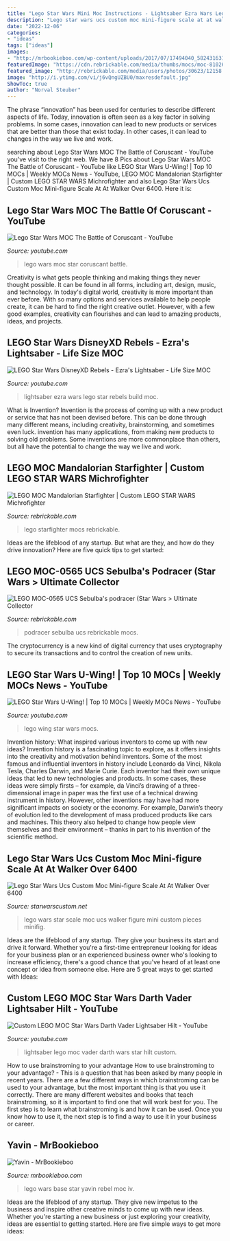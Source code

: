 ```yaml
---
title: "Lego Star Wars Mini Moc Instructions - Lightsaber Ezra Wars Lego Star Rebels Build Moc"
description: "Lego star wars ucs custom moc mini-figure scale at at walker over 6400"
date: "2022-12-06"
categories:
- "ideas"
tags: ["ideas"]
images:
- "http://mrbookieboo.com/wp-content/uploads/2017/07/17494040_582431631961024_7594083885403602944_n-1024x1024.jpg"
featuredImage: "https://cdn.rebrickable.com/media/thumbs/mocs/moc-81026.jpg/1000x800p.jpg"
featured_image: "http://rebrickable.com/media/users/photos/30623/12158.jpg"
image: "http://i.ytimg.com/vi/j6vQngUZBU0/maxresdefault.jpg"
ShowToc: true
author: "Norval Steuber"
---
```



The phrase “innovation” has been used for centuries to describe different aspects of life. Today, innovation is often seen as a key factor in solving problems. In some cases, innovation can lead to new products or services that are better than those that exist today. In other cases, it can lead to changes in the way we live and work.

	

		
searching about Lego Star Wars MOC The Battle of Coruscant - YouTube you've visit to the right web. We have 8 Pics about Lego Star Wars MOC The Battle of Coruscant - YouTube like LEGO Star Wars U-Wing! | Top 10 MOCs | Weekly MOCs News - YouTube, LEGO MOC Mandalorian Starfighter | Custom LEGO STAR WARS Michrofighter and also Lego Star Wars Ucs Custom Moc Mini-figure Scale At At Walker Over 6400. Here it is:
		
    
## Lego Star Wars MOC The Battle Of Coruscant - YouTube

<img loading=lazy src="https://i.ytimg.com/vi/_2C31aR6AEg/maxresdefault.jpg" onerror="this.onerror=null;this.src='https://tse2.mm.bing.net/th?id=OIP.L_Vz037YJAwQZ5KT9LxwPAHaEK&amp;pid=15.1';" alt="Lego Star Wars MOC The Battle of Coruscant - YouTube">

_Source: youtube.com_

>lego wars moc star coruscant battle. 

	

Creativity is what gets people thinking and making things they never thought possible. It can be found in all forms, including art, design, music, and technology. In today's digital world, creativity is more important than ever before. With so many options and services available to help people create, it can be hard to find the right creative outlet. However, with a few good examples, creativity can flourishes and can lead to amazing products, ideas, and projects.

    
## LEGO Star Wars DisneyXD Rebels - Ezra&#039;s Lightsaber - Life Size MOC

<img loading=lazy src="http://i.ytimg.com/vi/j6vQngUZBU0/maxresdefault.jpg" onerror="this.onerror=null;this.src='https://tse1.mm.bing.net/th?id=OIP.x8UxHABtQG-Z7DuatJBp_gHaEK&amp;pid=15.1';" alt="LEGO Star Wars DisneyXD Rebels - Ezra&#039;s Lightsaber - Life Size MOC">

_Source: youtube.com_

>lightsaber ezra wars lego star rebels build moc. 

	

What is Invention?
Invention is the process of coming up with a new product or service that has not been devised before. This can be done through many different means, including creativity, brainstorming, and sometimes even luck. invention has many applications, from making new products to solving old problems. Some inventions are more commonplace than others, but all have the potential to change the way we live and work.

    
## LEGO MOC Mandalorian Starfighter | Custom LEGO STAR WARS Michrofighter

<img loading=lazy src="https://cdn.rebrickable.com/media/thumbs/mocs/moc-81026.jpg/1000x800p.jpg" onerror="this.onerror=null;this.src='https://tse1.mm.bing.net/th?id=OIP.RaZafJhcha38u8x1H0oydQHaF7&amp;pid=15.1';" alt="LEGO MOC Mandalorian Starfighter | Custom LEGO STAR WARS Michrofighter">

_Source: rebrickable.com_

>lego starfighter mocs rebrickable. 

	

Ideas are the lifeblood of any startup. But what are they, and how do they drive innovation? Here are five quick tips to get started: 

    
## LEGO MOC-0565 UCS Sebulba&#039;s Podracer (Star Wars &gt; Ultimate Collector

<img loading=lazy src="http://rebrickable.com/media/users/photos/30623/12158.jpg" onerror="this.onerror=null;this.src='https://tse2.mm.bing.net/th?id=OIP.tpKjUYnFNh4v50XyGrijCAHaEK&amp;pid=15.1';" alt="LEGO MOC-0565 UCS Sebulba&#039;s podracer (Star Wars &gt; Ultimate Collector">

_Source: rebrickable.com_

>podracer sebulba ucs rebrickable mocs. 

	

The cryptocurrency is a new kind of digital currency that uses cryptography to secure its transactions and to control the creation of new units.

    
## LEGO Star Wars U-Wing! | Top 10 MOCs | Weekly MOCs News - YouTube

<img loading=lazy src="https://i.ytimg.com/vi/YF8D7S8HXT0/maxresdefault.jpg" onerror="this.onerror=null;this.src='https://tse2.mm.bing.net/th?id=OIP.2n941ANO-RFdoc0Ka8p2qgHaEK&amp;pid=15.1';" alt="LEGO Star Wars U-Wing! | Top 10 MOCs | Weekly MOCs News - YouTube">

_Source: youtube.com_

>lego wing star wars mocs. 

	

Invention history: What inspired various inventors to come up with new ideas?
Invention history is a fascinating topic to explore, as it offers insights into the creativity and motivation behind inventors. Some of the most famous and influential inventors in history include Leonardo da Vinci, Nikola Tesla, Charles Darwin, and Marie Curie. Each inventor had their own unique ideas that led to new technologies and products. In some cases, these ideas were simply firsts – for example, da Vinci’s drawing of a three-dimensional image in paper was the first use of a technical drawing instrument in history. However, other inventions may have had more significant impacts on society or the economy. For example, Darwin’s theory of evolution led to the development of mass produced products like cars and machines. This theory also helped to change how people view themselves and their environment – thanks in part to his invention of the scientific method.

    
## Lego Star Wars Ucs Custom Moc Mini-figure Scale At At Walker Over 6400

<img loading=lazy src="http://starwarscustom.net/images/Lego-Star-Wars-UCS-Custom-MOC-Mini-figure-Scale-AT-AT-Walker-Over-6400-Pieces-06-xepx.jpg" onerror="this.onerror=null;this.src='https://tse4.mm.bing.net/th?id=OIP.cgQXlerNTh3i3j1y0jmnbQAAAA&amp;pid=15.1';" alt="Lego Star Wars Ucs Custom Moc Mini-figure Scale At At Walker Over 6400">

_Source: starwarscustom.net_

>lego wars star scale moc ucs walker figure mini custom pieces minifig. 

	

Ideas are the lifeblood of any startup. They give your business its start and drive it forward. Whether you're a first-time entrepreneur looking for ideas for your business plan or an experienced business owner who's looking to increase efficiency, there's a good chance that you've heard of at least one concept or idea from someone else. Here are 5 great ways to get started with Ideas:

    
## Custom LEGO MOC Star Wars Darth Vader Lightsaber Hilt - YouTube

<img loading=lazy src="https://i.ytimg.com/vi/5Fqk_4d5ezc/maxresdefault.jpg" onerror="this.onerror=null;this.src='https://tse3.mm.bing.net/th?id=OIP.JsCUCD76vzDZyzHLOPdJxAHaEK&amp;pid=15.1';" alt="Custom LEGO MOC Star Wars Darth Vader Lightsaber Hilt - YouTube">

_Source: youtube.com_

>lightsaber lego moc vader darth wars star hilt custom. 

	

How to use brainstroming to your advantage
How to use brainstroming to your advantage? - This is a question that has been asked by many people in recent years. There are a few different ways in which brainstroming can be used to your advantage, but the most important thing is that you use it correctly. There are many different websites and books that teach brainstroming, so it is important to find one that will work best for you. The first step is to learn what brainstroming is and how it can be used. Once you know how to use it, the next step is to find a way to use it in your business or career.

    
## Yavin - MrBookieboo

<img loading=lazy src="http://mrbookieboo.com/wp-content/uploads/2017/07/17494040_582431631961024_7594083885403602944_n-1024x1024.jpg" onerror="this.onerror=null;this.src='https://tse1.mm.bing.net/th?id=OIP.5CrhUOJ1btqhTDRyWxMPYwHaHa&amp;pid=15.1';" alt="Yavin - MrBookieboo">

_Source: mrbookieboo.com_

>lego wars base star yavin rebel moc iv. 

	

Ideas are the lifeblood of any startup. They give new impetus to the business and inspire other creative minds to come up with new ideas. Whether you're starting a new business or just exploring your creativity, ideas are essential to getting started. Here are five simple ways to get more ideas: 

